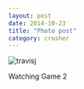 ```yaml
---
layout: post
date: 2014-10-23
title: "Photo post"
category: crusher
---
```

![travisj](/images/a0d9fa0e06fd60670145be26b42a587916facb8ad7efd3320464755673606014.jpg)

Watching Game 2
